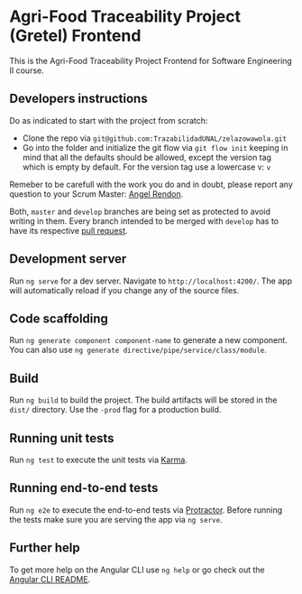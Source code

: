 # Agri-Food Traceability Project (Gretel) Frontend

This is the Agri-Food Traceability Project Frontend for Software Engineering II course.

## Developers instructions

Do as indicated to start with the project from scratch:

* Clone the repo via `git@github.com:TrazabilidadUNAL/zelazowawola.git`
* Go into the folder and initialize the git flow via `git flow init` keeping in mind that all the defaults should be allowed, except the version tag which is empty by default. For the version tag use a lowercase v: `v`

Remeber to be carefull with the work you do and in doubt, please report any question to your Scrum Master: [Angel Rendon](mailto:amrendonsa@unal.edu.co).

Both, `master` and `develop` branches are being set as protected to avoid writing in them. Every branch intended to be merged with `develop` has to have its respective [pull request](https://help.github.com/articles/about-pull-requests/).

## Development server
Run `ng serve` for a dev server. Navigate to `http://localhost:4200/`. The app will automatically reload if you change any of the source files.

## Code scaffolding

Run `ng generate component component-name` to generate a new component. You can also use `ng generate directive/pipe/service/class/module`.

## Build

Run `ng build` to build the project. The build artifacts will be stored in the `dist/` directory. Use the `-prod` flag for a production build.

## Running unit tests

Run `ng test` to execute the unit tests via [Karma](https://karma-runner.github.io).

## Running end-to-end tests

Run `ng e2e` to execute the end-to-end tests via [Protractor](http://www.protractortest.org/).
Before running the tests make sure you are serving the app via `ng serve`.

## Further help

To get more help on the Angular CLI use `ng help` or go check out the [Angular CLI README](https://github.com/angular/angular-cli/blob/master/README.md).
